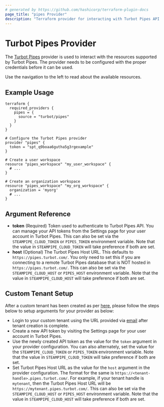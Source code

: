 ```yaml
---
# generated by https://github.com/hashicorp/terraform-plugin-docs
page_title: "pipes Provider"
description: "Terraform provider for interacting with Turbot Pipes API."
---
```


# Turbot Pipes Provider

<!-- Turbot Pipes provides a hosted platform for Steampipe, simplifying setup and operation, accelerating integration, and providing solutions for collaborating and sharing insights. -->

The [Turbot Pipes](https://pipes.turbot.com/) provider is used to interact
with the resources supported by Turbot Pipes.  The provider needs to be
configured with the proper credentials before it can be used.

Use the navigation to the left to read about the available resources.

## Example Usage

```hcl
terraform {
  required_providers {
    pipes = {
      source = "turbot/pipes"
    }
  }
}

# Configure the Turbot Pipes provider
provider "pipes" {
  token = "spt_q9boaa6gutha5g3rgexample"
}

# Create a user workspace
resource "pipes_workspace" "my_user_workspace" {
  # ...
}

# Create an organization workspace
resource "pipes_workspace" "my_org_workspace" {
  organization = 'myorg'
  # ...
}
```

## Argument Reference

- **token** (Required) Token used to authenticate to Turbot Pipes API. You can manage your API tokens from the Settings page for your user account in Turbot Pipes. This can also be set via the `STEAMPIPE_CLOUD_TOKEN` or `PIPES_TOKEN` environment variable. Note that the value in `STEAMPIPE_CLOUD_TOKEN` will take preference if both are set.
- **host** (Optional) The Turbot Pipes Host URL. This defaults to `https://pipes.turbot.com/`. You only need to set this if you are connecting to a remote Turbot Pipes database that is NOT hosted in `https://pipes.turbot.com/`. This can also be set via the `STEAMPIPE_CLOUD_HOST` or `PIPES_HOST` environment variable. Note that the value in `STEAMPIPE_CLOUD_HOST` will take preference if both are set.

## Custom Tenant Setup

After a custom tenant has been created as per [here](https://turbot.com/pipes/docs/tenants#creating-tenants), please follow the steps below to setup arguments for your provider as below:
- Login to your custom tenant using the URL provided via [email](https://turbot.com/pipes/docs/tenants#initial-login) after tenant creation is complete.
- Create a new API token by visiting the Settings page for your user account in Turbot Pipes.
- Use the newly created API token as the value for the `token` argument in your provider configuration. You can also alternately, set the value for the `STEAMPIPE_CLOUD_TOKEN` or `PIPES_TOKEN` environment variable. Note that the value in `STEAMPIPE_CLOUD_TOKEN` will take preference if both are set.
- Set Turbot Pipes Host URL as the value for the `host` argument in the provider configuration. The format for the same is `https://<tenant-handle>.pipes.turbot.com/`. For example, if your tenant handle is `mytenant`, then the Turbot Pipes Host URL will be `https://mytenant.pipes.turbot.com/`. This can also be set via the `STEAMPIPE_CLOUD_HOST` or `PIPES_HOST` environment variable. Note that the value in `STEAMPIPE_CLOUD_HOST` will take preference if both are set. 
